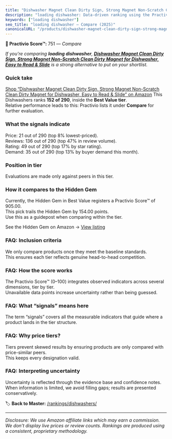```yaml
---
title: "Dishwasher Magnet Clean Dirty Sign, Strong Magnet Non-Scratch Clean Dirty Magnet for Dishwasher, Easy to Read & Slide"
description: "loading dishwasher: Data-driven ranking using the Practivio Score™. Positioned by quality, value, demand, findability, momentum."
keywords: ["loading dishwasher"]
seo_title: "loading dishwasher — Compare (2025)"
canonicalURL: "/products/dishwasher-magnet-clean-dirty-sign-strong-magnet-non-scratch-clean-dirty-magnet-for-dishwasher-easy-to-read-slide-B0DG5G6VSH/"
---
```


**🛒 Practivio Score™:** 751 — _Compare_


*If you're comparing **loading dishwasher**, **[Dishwasher Magnet Clean Dirty Sign, Strong Magnet Non-Scratch Clean Dirty Magnet for Dishwasher, Easy to Read & Slide](https://www.amazon.com/dp/B0DG5G6VSH?tag=practivio-20)** is a strong alternative to put on your shortlist.*
### Quick take
[Shop “Dishwasher Magnet Clean Dirty Sign, Strong Magnet Non-Scratch Clean Dirty Magnet for Dishwasher, Easy to Read & Slide” on Amazon](https://www.amazon.com/dp/B0DG5G6VSH?tag=practivio-20)
This Dishwashers ranks **152 of 290**, inside the **Best Value tier**.  
Relative performance leads to this: Practivio lists it under **Compare** for further evaluation.

### What the signals indicate
Price: 21 out of 290 (top 8% lowest-priced).  
Reviews: 136 out of 290 (top 47% in review volume).  
Rating: 49 out of 290 (top 17% by star rating).  
Demand: 35 out of 290 (top 13% by buyer demand this month).

### Position in tier
Evaluations are made only against peers in this tier.

### How it compares to the Hidden Gem
Currently, the Hidden Gem in Best Value registers a Practivio Score™ of 905.00.  
This pick trails the Hidden Gem by 154.00 points.  
Use this as a guidepost when comparing within the tier.  

See the Hidden Gem on Amazon → [View listing](https://www.amazon.com/dp/B07DXPSF8V?tag=practivio-20)

### FAQ: Inclusion criteria
We only compare products once they meet the baseline standards.  
This ensures each tier reflects genuine head-to-head competition.

### FAQ: How the score works
The Practivio Score™ (0–100) integrates observed indicators across several dimensions, tier by tier.  
Unavailable data points increase uncertainty rather than being guessed.

### FAQ: What “signals” means here
The term “signals” covers all the measurable indicators that guide where a product lands in the tier structure.

### FAQ: Why price tiers?
Tiers prevent skewed results by ensuring products are only compared with price-similar peers.  
This keeps every designation valid.

### FAQ: Interpreting uncertainty
Uncertainty is reflected through the evidence base and confidence notes.  
When information is limited, we avoid filling gaps; results are presented conservatively.

<!-- Missing template for Compare/CompareWithinPriceClass -->


🏷️ **Back to Master:** [/rankings/dishwashers/](/rankings/dishwashers/)

---
_Disclosure: We use Amazon affiliate links which may earn a commission. We don’t display live prices or review counts. Rankings are produced using a consistent, proprietary methodology._

